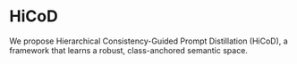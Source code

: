 # HiCoD
We propose Hierarchical Consistency-Guided Prompt Distillation (HiCoD), a framework that learns a robust, class-anchored semantic space. 
